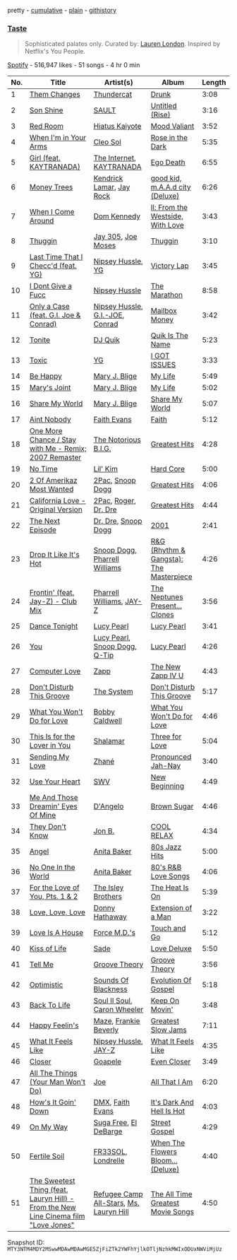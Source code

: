 pretty - [cumulative](/playlists/cumulative/37i9dQZF1DWSUur0QPPsOn.md) - [plain](/playlists/plain/37i9dQZF1DWSUur0QPPsOn) - [githistory](https://github.githistory.xyz/mackorone/spotify-playlist-archive/blob/main/playlists/plain/37i9dQZF1DWSUur0QPPsOn)

### [Taste](https://open.spotify.com/playlist/37i9dQZF1DWSUur0QPPsOn)

> Sophisticated palates only\. Curated by: <a href="https://www.instagram.com/laurenlondon/">Lauren London</a>\. Inspired by Netflix's You People.

[Spotify](https://open.spotify.com/user/spotify) - 516,947 likes - 51 songs - 4 hr 0 min

| No. | Title | Artist(s) | Album | Length |
|---|---|---|---|---|
| 1 | [Them Changes](https://open.spotify.com/track/7CH99b2i1TXS5P8UUyWtnM) | [Thundercat](https://open.spotify.com/artist/4frXpPxQQZwbCu3eTGnZEw) | [Drunk](https://open.spotify.com/album/7vHBQDqwzB7uDvoE5bncMM) | 3:08 |
| 2 | [Son Shine](https://open.spotify.com/track/2Ohu1ERZnAuaCzi7N5ngRK) | [SAULT](https://open.spotify.com/artist/1uRxRKC7d9zwYGSRflTKDR) | [Untitled \(Rise\)](https://open.spotify.com/album/0K8jX7CLwxJaML5iXdxveF) | 3:16 |
| 3 | [Red Room](https://open.spotify.com/track/55mvtucws4Mnro27744t9X) | [Hiatus Kaiyote](https://open.spotify.com/artist/43JlwunhXm1oqdKyOa2Z9Y) | [Mood Valiant](https://open.spotify.com/album/456WeVeZk38VJuqg2sL7QG) | 3:52 |
| 4 | [When I'm in Your Arms](https://open.spotify.com/track/47s5hKfwGXliAAB8wKMiNo) | [Cleo Sol](https://open.spotify.com/artist/3ETLPQkcEd7z4k3IbZmXMq) | [Rose in the Dark](https://open.spotify.com/album/4o5dzQHDzmBBc4Z3jSWVR9) | 5:35 |
| 5 | [Girl \(feat\. KAYTRANADA\)](https://open.spotify.com/track/3PFaFVWq5wucLu6s4baj9D) | [The Internet](https://open.spotify.com/artist/7GN9PivdemQRKjDt4z5Zv8), [KAYTRANADA](https://open.spotify.com/artist/6qgnBH6iDM91ipVXv28OMu) | [Ego Death](https://open.spotify.com/album/69g3CtOVg98TPOwqmI2K7Q) | 6:55 |
| 6 | [Money Trees](https://open.spotify.com/track/0AOvNRgl0SMfOibWA5bP8o) | [Kendrick Lamar](https://open.spotify.com/artist/2YZyLoL8N0Wb9xBt1NhZWg), [Jay Rock](https://open.spotify.com/artist/28ExwzUQsvgJooOI0X1mr3) | [good kid, m.A.A.d city \(Deluxe\)](https://open.spotify.com/album/3DGQ1iZ9XKUQxAUWjfC34w) | 6:26 |
| 7 | [When I Come Around](https://open.spotify.com/track/4y4gIF4tD785sjnCFAtqRu) | [Dom Kennedy](https://open.spotify.com/artist/3s8alQfNnY0roAHaJh7Xxt) | [Il: From the Westside, With Love](https://open.spotify.com/album/0NAIHlx4bGJYf5H4pWyDhn) | 3:43 |
| 8 | [Thuggin](https://open.spotify.com/track/6ROwPfHN9FQdD9MtlZ5VFq) | [Jay 305](https://open.spotify.com/artist/2l2o6ibYa7h1w4HwaS1uZV), [Joe Moses](https://open.spotify.com/artist/54QA4zjZDOyaLN8bVthBjP) | [Thuggin](https://open.spotify.com/album/4imrIMKrgPHWhV2qwm110j) | 3:10 |
| 9 | [Last Time That I Checc'd \(feat\. YG\)](https://open.spotify.com/track/39xWBHPM4E9MwzEy5gbM7p) | [Nipsey Hussle](https://open.spotify.com/artist/0EeQBlQJFiAfJeVN2vT9s0), [YG](https://open.spotify.com/artist/0A0FS04o6zMoto8OKPsDwY) | [Victory Lap](https://open.spotify.com/album/6rcbbhcm8Os7EiVRHP9Aef) | 3:45 |
| 10 | [I Dont Give a Fucc](https://open.spotify.com/track/53yAGAcRbcFSfaKtbMhy6D) | [Nipsey Hussle](https://open.spotify.com/artist/0EeQBlQJFiAfJeVN2vT9s0) | [The Marathon](https://open.spotify.com/album/0hxGA0AAOMvmzYHPzybcOr) | 8:58 |
| 11 | [Only a Case \(feat\. G.I\. Joe & Conrad\)](https://open.spotify.com/track/3E8BvlxA408lNLLNNXlf3n) | [Nipsey Hussle](https://open.spotify.com/artist/0EeQBlQJFiAfJeVN2vT9s0), [G.I.\-JOE](https://open.spotify.com/artist/3pa1t3NwCBEVQmXjSeEu8b), [Conrad](https://open.spotify.com/artist/1u3iAH558OCRoeuhXECY5k) | [Mailbox Money](https://open.spotify.com/album/0hEI1TzqRgPGxTPFNoKrO0) | 3:42 |
| 12 | [Tonite](https://open.spotify.com/track/2hluGQtmPypU3tsQudCQ3U) | [DJ Quik](https://open.spotify.com/artist/0b2XeWDPeBiLeskT6RFqMb) | [Quik Is The Name](https://open.spotify.com/album/6qzvk2A6wQpy1f69hrWj3B) | 5:23 |
| 13 | [Toxic](https://open.spotify.com/track/2JZYXjz0H86eOrXcTr0MIm) | [YG](https://open.spotify.com/artist/0A0FS04o6zMoto8OKPsDwY) | [I GOT ISSUES](https://open.spotify.com/album/4fu0jN1IzoaXgzCfqdjOjJ) | 3:33 |
| 14 | [Be Happy](https://open.spotify.com/track/3H7qDbBDuARQVPp5Vx0JFB) | [Mary J\. Blige](https://open.spotify.com/artist/1XkoF8ryArs86LZvFOkbyr) | [My Life](https://open.spotify.com/album/4jovLVRCu6H0Ce6NHR4eTZ) | 5:49 |
| 15 | [Mary's Joint](https://open.spotify.com/track/7ab8LxqRjqHVs5FmmEi6iy) | [Mary J\. Blige](https://open.spotify.com/artist/1XkoF8ryArs86LZvFOkbyr) | [My Life](https://open.spotify.com/album/4jovLVRCu6H0Ce6NHR4eTZ) | 5:02 |
| 16 | [Share My World](https://open.spotify.com/track/1HvmjWFZpe1lrEl1ehLsvr) | [Mary J\. Blige](https://open.spotify.com/artist/1XkoF8ryArs86LZvFOkbyr) | [Share My World](https://open.spotify.com/album/11s3RAPMk0LpsZhuniepSW) | 5:07 |
| 17 | [Aint Nobody](https://open.spotify.com/track/5NjCrQt8tkRGH42yONf3OQ) | [Faith Evans](https://open.spotify.com/artist/5NDMothbpdpq2xHqSjrrWn) | [Faith](https://open.spotify.com/album/36G7gDkkRckUGU7lgG6nev) | 5:12 |
| 18 | [One More Chance / Stay with Me \- Remix; 2007 Remaster](https://open.spotify.com/track/7fXhkARAtS66kxexMIAx8O) | [The Notorious B.I.G.](https://open.spotify.com/artist/5me0Irg2ANcsgc93uaYrpb) | [Greatest Hits](https://open.spotify.com/album/5XqEf16OrHdmMoNS1b6WDg) | 4:28 |
| 19 | [No Time](https://open.spotify.com/track/5Pe9H08rkbraYpP3dllcfe) | [Lil' Kim](https://open.spotify.com/artist/5tth2a3v0sWwV1C7bApBdX) | [Hard Core](https://open.spotify.com/album/39xHAZmTUSQJyXt6ebpjKT) | 5:00 |
| 20 | [2 Of Amerikaz Most Wanted](https://open.spotify.com/track/6S5SJlNXgrUBTLa58NMwGk) | [2Pac](https://open.spotify.com/artist/1ZwdS5xdxEREPySFridCfh), [Snoop Dogg](https://open.spotify.com/artist/7hJcb9fa4alzcOq3EaNPoG) | [Greatest Hits](https://open.spotify.com/album/1WBZyULtlANBKed7Zf9cDP) | 4:06 |
| 21 | [California Love \- Original Version](https://open.spotify.com/track/3ia3dJETSOllPsv3LJkE35) | [2Pac](https://open.spotify.com/artist/1ZwdS5xdxEREPySFridCfh), [Roger](https://open.spotify.com/artist/3GMoVpWJy4smKuxFuFTwXC), [Dr\. Dre](https://open.spotify.com/artist/6DPYiyq5kWVQS4RGwxzPC7) | [Greatest Hits](https://open.spotify.com/album/1WBZyULtlANBKed7Zf9cDP) | 4:44 |
| 22 | [The Next Episode](https://open.spotify.com/track/4LwU4Vp6od3Sb08CsP99GC) | [Dr\. Dre](https://open.spotify.com/artist/6DPYiyq5kWVQS4RGwxzPC7), [Snoop Dogg](https://open.spotify.com/artist/7hJcb9fa4alzcOq3EaNPoG) | [2001](https://open.spotify.com/album/7q2B4M5EiBkqrlsNW8lB7N) | 2:41 |
| 23 | [Drop It Like It's Hot](https://open.spotify.com/track/2NBQmPrOEEjA8VbeWOQGxO) | [Snoop Dogg](https://open.spotify.com/artist/7hJcb9fa4alzcOq3EaNPoG), [Pharrell Williams](https://open.spotify.com/artist/2RdwBSPQiwcmiDo9kixcl8) | [R&G \(Rhythm & Gangsta\): The Masterpiece](https://open.spotify.com/album/797fkvAtk0iZvP1HHPCWbp) | 4:26 |
| 24 | [Frontin' \(feat\. Jay\-Z\) \- Club Mix](https://open.spotify.com/track/0iFOG4Ki9aDmJUYUFHQlPG) | [Pharrell Williams](https://open.spotify.com/artist/2RdwBSPQiwcmiDo9kixcl8), [JAY\-Z](https://open.spotify.com/artist/3nFkdlSjzX9mRTtwJOzDYB) | [The Neptunes Present..\. Clones](https://open.spotify.com/album/0AO5ibcO686oWXf96D83pM) | 3:56 |
| 25 | [Dance Tonight](https://open.spotify.com/track/1TwVcKR6JojvPwBGbWZT36) | [Lucy Pearl](https://open.spotify.com/artist/0OUXTnqjvTg4iZ7Lhq6vv7) | [Lucy Pearl](https://open.spotify.com/album/5cT0D5QzJo8coTaeT4OynR) | 3:41 |
| 26 | [You](https://open.spotify.com/track/4rNi7a3TOLYkgnmLYdE73H) | [Lucy Pearl](https://open.spotify.com/artist/0OUXTnqjvTg4iZ7Lhq6vv7), [Snoop Dogg](https://open.spotify.com/artist/7hJcb9fa4alzcOq3EaNPoG), [Q\-Tip](https://open.spotify.com/artist/3ZotbHeyVQKxQCPDJuQ4SU) | [Lucy Pearl](https://open.spotify.com/album/5cT0D5QzJo8coTaeT4OynR) | 4:26 |
| 27 | [Computer Love](https://open.spotify.com/track/362zcsyXMLbL7PNLhOovvm) | [Zapp](https://open.spotify.com/artist/396Kh0m4wGUvcMUULw71yi) | [The New Zapp IV U](https://open.spotify.com/album/3C9IDn2KBTZKRQ3Ldmm2Vr) | 4:43 |
| 28 | [Don't Disturb This Groove](https://open.spotify.com/track/6GAn3ar2CL8wUg0MbICZvp) | [The System](https://open.spotify.com/artist/67NN7SgdxKesGnxZOB8YeX) | [Don't Disturb This Groove](https://open.spotify.com/album/0Kwk6arYrNHMXkC3wR3gGJ) | 5:17 |
| 29 | [What You Won't Do for Love](https://open.spotify.com/track/6Dk5fHTvH897XrVzCO64Mx) | [Bobby Caldwell](https://open.spotify.com/artist/4V4Z3qMCwYofWHtip6ePF6) | [What You Won't Do for Love](https://open.spotify.com/album/4pBJRxtR5TQe8hfsUgZ1r2) | 4:46 |
| 30 | [This Is for the Lover in You](https://open.spotify.com/track/78zalqlTeKYmNiQBXANKDl) | [Shalamar](https://open.spotify.com/artist/3REpOYo13YkVj1dFzda12A) | [Three for Love](https://open.spotify.com/album/62jHAFPLTBs0u6McU9DV4X) | 5:04 |
| 31 | [Sending My Love](https://open.spotify.com/track/7f5dRZ6W2Si4SoPLQxNHbm) | [Zhané](https://open.spotify.com/artist/6cjSmkVvMvyE6tCAo1M9Is) | [Pronounced Jah\-Nay](https://open.spotify.com/album/4Rj3sxQFk2chQQqfad4siz) | 3:40 |
| 32 | [Use Your Heart](https://open.spotify.com/track/1iXtpeHC0i6c7JBrKi3yaq) | [SWV](https://open.spotify.com/artist/2NmK5FyrQ18HOPXq1UBzqa) | [New Beginning](https://open.spotify.com/album/0y9RVnTvpZa3LTlUUaD7l4) | 4:49 |
| 33 | [Me And Those Dreamin' Eyes Of Mine](https://open.spotify.com/track/5MjUkhqCpr5uZ39xZmLZxe) | [D'Angelo](https://open.spotify.com/artist/336vr2M3Va0FjyvB55lJEd) | [Brown Sugar](https://open.spotify.com/album/4HTVABUq8amDUxBv3zJbX4) | 4:46 |
| 34 | [They Don't Know](https://open.spotify.com/track/0b5w1gamS9f239Sms9guAB) | [Jon B.](https://open.spotify.com/artist/3SRJWVa6lZnqRHOyAHmDrX) | [COOL RELAX](https://open.spotify.com/album/4OLSMLHNl7Nf8wwsxnxqwJ) | 4:34 |
| 35 | [Angel](https://open.spotify.com/track/0UwwFTc4nTDEkxSKJBP4xY) | [Anita Baker](https://open.spotify.com/artist/46CH1Gp8l8QVly8bpG9JFG) | [80s Jazz Hits](https://open.spotify.com/album/6n7M7UplXtgLvMz149cPWS) | 5:00 |
| 36 | [No One In the World](https://open.spotify.com/track/3P8v2bYhgJ7Eba8Br6pr3H) | [Anita Baker](https://open.spotify.com/artist/46CH1Gp8l8QVly8bpG9JFG) | [80's R&B Love Songs](https://open.spotify.com/album/4L3FI9QrKFMUTphuIm5m7n) | 4:06 |
| 37 | [For the Love of You, Pts\. 1 & 2](https://open.spotify.com/track/7teF2kwC3GL00mQfwtxzo9) | [The Isley Brothers](https://open.spotify.com/artist/53QzNeFpzAaXYnrDBbDrIp) | [The Heat Is On](https://open.spotify.com/album/4SK0KqD3jJFZGpVNWlXaDv) | 5:39 |
| 38 | [Love, Love, Love](https://open.spotify.com/track/3mc4nFeBX4hvuYbPsoS4GK) | [Donny Hathaway](https://open.spotify.com/artist/0HU0U9kdXEHZVxUNbuQe8S) | [Extension of a Man](https://open.spotify.com/album/5PSewqr3UuWgOsULPNcgj7) | 3:22 |
| 39 | [Love Is A House](https://open.spotify.com/track/2FugBtxISbWkPCgEpUT2OQ) | [Force M.D.'s](https://open.spotify.com/artist/3KpLtTMpLAko7nBDmiYg7Z) | [Touch and Go](https://open.spotify.com/album/5hAB8wl3QVprJ3EDPFSETt) | 5:12 |
| 40 | [Kiss of Life](https://open.spotify.com/track/4S0NYVAQdIb81uLoZoQmgq) | [Sade](https://open.spotify.com/artist/47zz7sob9NUcODy0BTDvKx) | [Love Deluxe](https://open.spotify.com/album/2PfGKHtqEX58bHtkQxJnWG) | 5:50 |
| 41 | [Tell Me](https://open.spotify.com/track/2lp8xjq0WTm3HZKHuDEweg) | [Groove Theory](https://open.spotify.com/artist/7opRqRgF9lvnVraBFCMvIj) | [Groove Theory](https://open.spotify.com/album/0VVegiriO1eyyfOKrLmxtc) | 3:56 |
| 42 | [Optimistic](https://open.spotify.com/track/7Mb7jOst43wPQELas93ARE) | [Sounds Of Blackness](https://open.spotify.com/artist/0a0l3QVhfMwQNAO4wPAmP9) | [Evolution Of Gospel](https://open.spotify.com/album/3Nadyd2d91SwdnSNPEWLTp) | 5:18 |
| 43 | [Back To Life](https://open.spotify.com/track/7vvRkLPIvfjjmCIqNxBuEZ) | [Soul II Soul](https://open.spotify.com/artist/2sIx6SmAMw9IBySG3Uj0jf), [Caron Wheeler](https://open.spotify.com/artist/2RhMHmV21ZDcSGZ872U4ZY) | [Keep On Movin'](https://open.spotify.com/album/1y3jN9LkTstdnogs1Xywni) | 3:48 |
| 44 | [Happy Feelin's](https://open.spotify.com/track/6OxTGWA4bxZ1u1auaeTDNv) | [Maze](https://open.spotify.com/artist/3DvdryKH4O95ZnsUZJKXpt), [Frankie Beverly](https://open.spotify.com/artist/6rXycobs8wkWicUGLtmB0n) | [Greatest Slow Jams](https://open.spotify.com/album/5bnLsmE5xb2EzTbq7JMoeG) | 7:11 |
| 45 | [What It Feels Like](https://open.spotify.com/track/7iNGwN4yuxATUtv0qYXJ8Q) | [Nipsey Hussle](https://open.spotify.com/artist/0EeQBlQJFiAfJeVN2vT9s0), [JAY\-Z](https://open.spotify.com/artist/3nFkdlSjzX9mRTtwJOzDYB) | [What It Feels Like](https://open.spotify.com/album/5h6d9ezpObCGHnDkJKsjk3) | 4:35 |
| 46 | [Closer](https://open.spotify.com/track/2UXEwIOtNGUUgGdXnds8V7) | [Goapele](https://open.spotify.com/artist/5cgtn5YWC3Fr06wTps1dBq) | [Even Closer](https://open.spotify.com/album/7KgzSaFHNmywgJTxBcY3zw) | 3:49 |
| 47 | [All The Things \(Your Man Won't Do\)](https://open.spotify.com/track/3UGNdLrhhsK0SY9gNqe8TT) | [Joe](https://open.spotify.com/artist/3zTOe1BtyTkwNvYZOxXktX) | [All That I Am](https://open.spotify.com/album/7Kb0pU8LBYOoI6hoj7ajHJ) | 6:20 |
| 48 | [How's It Goin' Down](https://open.spotify.com/track/5AP5KTPHWgOf56LFdjSwD2) | [DMX](https://open.spotify.com/artist/1HwM5zlC5qNWhJtM00yXzG), [Faith Evans](https://open.spotify.com/artist/5NDMothbpdpq2xHqSjrrWn) | [It's Dark And Hell Is Hot](https://open.spotify.com/album/5UYiEB3cGXGihBe7Wvp6dX) | 4:03 |
| 49 | [On My Way](https://open.spotify.com/track/0oWJiWYnKrq4fHUZAuZmDq) | [Suga Free](https://open.spotify.com/artist/7AjokpCIqf0gHMZJlodw2k), [El DeBarge](https://open.spotify.com/artist/5xO4f5QyPMYnCPRyRveBSD) | [Street Gospel](https://open.spotify.com/album/1ZAEMU1aaMpCQXKLJiuI7Q) | 4:29 |
| 50 | [Fertile Soil](https://open.spotify.com/track/5old9evJieDTGStlvw4fVf) | [FR33SOL](https://open.spotify.com/artist/5U59bhe4N5CcwgGO36nqxm), [Londrelle](https://open.spotify.com/artist/5CYSZBI4BEAeMeiYRiT1Xd) | [When The Flowers Bloom...\(Deluxe\)](https://open.spotify.com/album/4RYYAmd7aVHj7SE0XxBBfM) | 4:40 |
| 51 | [The Sweetest Thing \(feat\. Lauryn Hill\) \- From the New Line Cinema film "Love Jones"](https://open.spotify.com/track/3SFB3fwyh3fhfF2DkVgM5g) | [Refugee Camp All\-Stars](https://open.spotify.com/artist/7Jkv0oBbEmxtNnLsxT7NMt), [Ms\. Lauryn Hill](https://open.spotify.com/artist/2Mu5NfyYm8n5iTomuKAEHl) | [The All Time Greatest Movie Songs](https://open.spotify.com/album/2utmprJOfjPVxqT6CV85wk) | 4:50 |

Snapshot ID: `MTY3NTM4MDY2MSwwMDAwMDAwMGE5ZjFiZTk2YWFhYjlkOTljNzhkMWIxODUxNWViMjUz`
